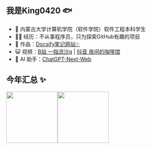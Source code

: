 ## 我是King0420 🐟

- 🐧 内蒙古大学计算机学院（软件学院）软件工程本科学生
- 👨‍💻 经历：不从事程序员，只为探索GitHub有趣的项目
- 🏡 作品：<a href="https://github.com/liyupi/code-nav" target="_blank">Docsify笔记网站✨</a>
- 😺 视频：<a href="https://space.bilibili.com/485391621" target="_blank">B站 一指流沙q</a> | [抖音 夜间的咖啡馆](https://v.douyin.com/iJ5ysCfk/)
- 🤖 AI 助手：<a target="_blank" href="https://chatgpt.qiaohao.xyz/">ChatGPT-Next-Web</a>


## 今年汇总 ✨

<img align="center" height="137px" src="https://github-readme-stats.vercel.app/api?username=King0420&show_icons=true&include_all_commits=true&line_height=21&bg_color=0,EC6C6C,FFD479,FFFC79,73FA79&theme=graywhite&locale=cn" /><img align="center" height="137px" src="https://github-readme-stats.vercel.app/api/top-langs/?username=King0420&hide_title=true&hide_border=true&layout=compact&bg_color=0,73FA79,73FDFF,D783FF&theme=graywhite&locale=cn" />


